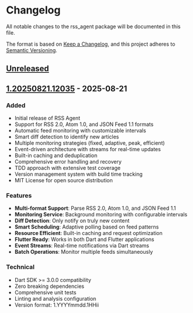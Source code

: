 # Changelog

All notable changes to the rss_agent package will be documented in this file.

The format is based on [Keep a Changelog](https://keepachangelog.com/en/1.0.0/),
and this project adheres to [Semantic Versioning](https://semver.org/spec/v2.0.0.html).

## [Unreleased]

## [1.20250821.12035] - 2025-08-21

### Added
- Initial release of RSS Agent
- Support for RSS 2.0, Atom 1.0, and JSON Feed 1.1 formats
- Automatic feed monitoring with customizable intervals
- Smart diff detection to identify new articles
- Multiple monitoring strategies (fixed, adaptive, peak, efficient)
- Event-driven architecture with streams for real-time updates
- Built-in caching and deduplication
- Comprehensive error handling and recovery
- TDD approach with extensive test coverage
- Version management system with build time tracking
- MIT License for open source distribution

### Features
- **Multi-format Support**: Parse RSS 2.0, Atom 1.0, and JSON Feed 1.1
- **Monitoring Service**: Background monitoring with configurable intervals
- **Diff Detection**: Only notify on truly new content
- **Smart Scheduling**: Adaptive polling based on feed patterns
- **Resource Efficient**: Built-in caching and request optimization
- **Flutter Ready**: Works in both Dart and Flutter applications
- **Event Streams**: Real-time notifications via Dart streams
- **Batch Operations**: Monitor multiple feeds simultaneously

### Technical
- Dart SDK >= 3.0.0 compatibility
- Zero breaking dependencies
- Comprehensive unit tests
- Linting and analysis configuration
- Version format: 1.YYYYmmdd.1HHii

[Unreleased]: https://github.com/changyy/rss_agent_dart/compare/v1.20250821.12035...HEAD
[1.20250821.12035]: https://github.com/changyy/rss_agent_dart/releases/tag/v1.20250821.12035
